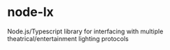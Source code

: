 # node-lx
Node.js/Typescript library for interfacing with multiple theatrical/entertainment lighting protocols
